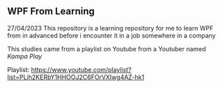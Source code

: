 ## WPF From Learning

27/04/2023
This repository is a learning repository for me to learn WPF from in advanced before i encounter it in a job somewhere in a company

This studies came from a playlist on Youtube from a Youtuber named *Kampa Play*

Playlist: https://www.youtube.com/playlist?list=PLih2KERbY1HHOOJ2C6FOrVXIwg4AZ-hk1